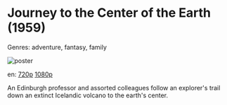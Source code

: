 # Journey to the Center of the Earth (1959)

Genres: adventure, fantasy, family

![poster](http://image.tmdb.org/t/p/w500/4rSP91Gonskgq29AuJ1Xn3RIQAK.jpg)

en:
  [720p](magnet:?xt=urn:btih:fd47731fc66cce8db7ca4d8eb9c30e7033ba5b48&dn=Journey+to+the+Center+of+the+Earth+%281959%29+720p+BrRip+x264+-+YIFY&tr=udp%3A%2F%2Ftracker.openbittorrent.com%3A80%2Fannounce&tr=udp%3A%2F%2Fglotorrents.pw%3A6969%2Fannounce&tr=udp%3A%2F%2Ftracker.openbittorrent.com%3A80%2Fannounce&tr=udp%3A%2F%2Ftracker.opentrackr.org%3A1337%2Fannounce&tr=udp%3A%2F%2Fzer0day.to%3A1337%2Fannounce&tr=udp%3A%2F%2Ftracker.coppersurfer.tk%3A6969%2Fannounce)
  [1080p](magnet:?xt=urn:btih:36e67c84ac705f536afc4a7646618d50e04c52bc&dn=Journey+to+the+Center+of+the+Earth+%281959%29+1080p+BrRip+x264+-+YIFY&tr=udp%3A%2F%2Ftracker.openbittorrent.com%3A80%2Fannounce&tr=udp%3A%2F%2Fglotorrents.pw%3A6969%2Fannounce&tr=udp%3A%2F%2Ftracker.openbittorrent.com%3A80%2Fannounce&tr=udp%3A%2F%2Ftracker.opentrackr.org%3A1337%2Fannounce&tr=udp%3A%2F%2Fzer0day.to%3A1337%2Fannounce&tr=udp%3A%2F%2Ftracker.coppersurfer.tk%3A6969%2Fannounce)
  


An Edinburgh professor and assorted colleagues follow an explorer's trail down an extinct Icelandic volcano to the earth's center.